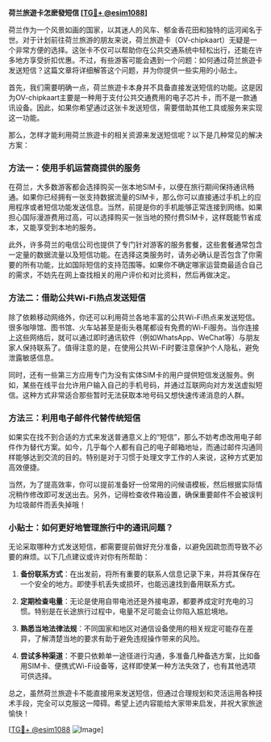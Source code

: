 **荷兰旅遊卡怎麽發短信 [[TG💪+ @esim1088](https://t.me/s/esim1088)]**

荷兰作为一个风景如画的国家，以其迷人的风车、郁金香花田和独特的运河闻名于世。对于计划前往荷兰旅游的朋友来说，荷兰旅遊卡（OV-chipkaart）无疑是一个非常方便的选择。这张卡不仅可以帮助你在公共交通系统中轻松出行，还能在许多地方享受折扣优惠。不过，有些游客可能会遇到一个问题：如何通过荷兰旅遊卡发送短信？这篇文章将详细解答这个问题，并为你提供一些实用的小贴士。

首先，我们需要明确一点，荷兰旅遊卡本身并不具备直接发送短信的功能。这是因为OV-chipkaart主要是一种用于支付公共交通费用的电子芯片卡，而不是一款通讯设备。因此，如果你希望通过这张卡发送短信，需要借助其他工具或服务来实现这一功能。

那么，怎样才能利用荷兰旅遊卡的相关资源来发送短信呢？以下是几种常见的解决方案：

### 方法一：使用手机运营商提供的服务

在荷兰，大多数游客都会选择购买一张本地SIM卡，以便在旅行期间保持通讯畅通。如果你已经拥有一张支持数据流量的SIM卡，那么你可以直接通过手机上的应用程序或者短信功能发送信息。当然，前提是你的手机能够正常连接到网络。如果担心国际漫游费用过高，可以选择购买一张当地的预付费SIM卡，这样既能节省成本，又能享受到本地的服务。

此外，许多荷兰的电信公司也提供了专门针对游客的服务套餐，这些套餐通常包含一定量的数据流量以及短信功能。在选择这类服务时，请务必确认是否包含了你需要的所有功能，比如国际短信的支持范围等。如果你不确定哪家运营商最适合自己的需求，不妨先在网上查找相关的用户评价和对比资料，然后再做决定。

### 方法二：借助公共Wi-Fi热点发送短信

除了依赖移动网络外，你还可以利用荷兰各地丰富的公共Wi-Fi热点来发送短信。很多咖啡馆、图书馆、火车站甚至是街头巷尾都设有免费的Wi-Fi服务。当你连接上这些网络后，就可以通过即时通讯软件（例如WhatsApp、WeChat等）与朋友家人保持联系了。值得注意的是，在使用公共Wi-Fi时要注意保护个人隐私，避免泄露敏感信息。

同时，还有一些第三方应用专门为没有实体SIM卡的用户提供短信发送服务。例如，某些在线平台允许用户输入自己的手机号码，并通过互联网向对方发送虚拟短信。这种方式非常适合那些暂时无法获取本地号码又想快速传递消息的人群。

### 方法三：利用电子邮件代替传统短信

如果实在找不到合适的方式来发送普通意义上的“短信”，那么不妨考虑改用电子邮件作为替代方案。如今，几乎每个人都有自己的电子邮箱地址，而通过邮件沟通同样能够达到交流的目的。特别是对于习惯于处理文字工作的人来说，这种方式更加高效便捷。

当然，为了提高效率，你可以提前准备好一份常用的问候语模板，然后根据实际情况稍作修改即可发送出去。另外，记得检查收件箱设置，确保重要邮件不会被误判为垃圾邮件而丢失掉哦！

### 小贴士：如何更好地管理旅行中的通讯问题？

无论采取哪种方式发送短信，都需要提前做好充分准备，以避免因疏忽而导致不必要的麻烦。以下几点建议或许对你有所帮助：

1. **备份联系方式**：在出发前，将所有重要的联系人信息记录下来，并将其保存在一个安全的地方。即使手机丢失或损坏，也能迅速找到备用联系方式。
   
2. **定期检查电量**：无论是使用自带电池还是外接电源，都要养成定时充电的习惯。特别是在长途旅行过程中，电量不足可能会让你陷入尴尬境地。

3. **熟悉当地法律法规**：不同国家和地区对通信设备使用的相关规定可能存在差异，了解清楚当地的要求有助于避免违规操作带来的风险。

4. **尝试多种渠道**：不要只依赖单一途径进行沟通，多准备几种备选方案，比如备用SIM卡、便携式Wi-Fi设备等，这样即使某一种方法失效了，也有其他选项可供选择。

总之，虽然荷兰旅遊卡不能直接用来发送短信，但通过合理规划和灵活运用各种技术手段，完全可以克服这一障碍。希望上述内容能给大家带来启发，并祝大家旅途愉快！

[[TG💪+ @esim1088](https://t.me/s/esim1088) ![Image](https://i.postimg.cc/4NQfJmqS/Snipaste-2025-05-13-00-14-12.png)]